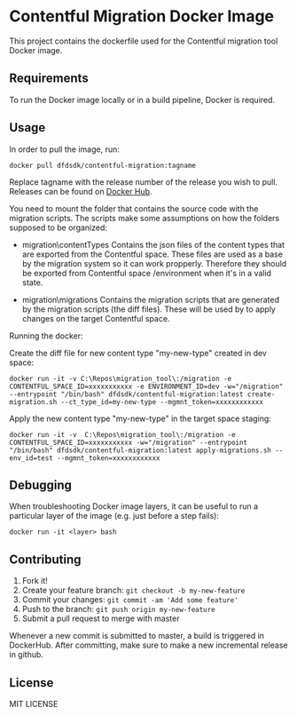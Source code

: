 # Contentful Migration Docker Image

This project contains the dockerfile used for the Contentful migration tool Docker image.

## Requirements

To run the Docker image locally or in a build pipeline, Docker is required.

## Usage

In order to pull the image, run:

```
docker pull dfdsdk/contentful-migration:tagname
```
Replace tagname with the release number of the release you wish to pull.
Releases can be found on [Docker Hub](https://hub.docker.com/r/dfdsdk/contentful-migration/tags).


You need to mount the folder that contains the source code with the migration scripts. 
The scripts make some assumptions on how the folders supposed to be organized:

* migration\contentTypes 
Contains the json files of the content types that are exported from the Contentful space. These files are used as a base by the migration system so it can work propperly. Therefore they should be exported from Contentful space /environment when it's in a valid state.

* migration\migrations
Contains the migration scripts that are generated by the migration scripts (the diff files). These will be used by to apply changes on the target Contentful space.

Running the docker:

Create the diff file for new content type "my-new-type" created in dev space:
```
docker run -it -v C:\Repos\migration_tool\:/migration -e CONTENTFUL_SPACE_ID=xxxxxxxxxxx -e ENVIRONMENT_ID=dev -w="/migration" --entrypoint "/bin/bash" dfdsdk/contentful-migration:latest create-migration.sh --ct_type_id=my-new-type --mgmnt_token=xxxxxxxxxxxx
```

Apply the new content type "my-new-type" in the target space staging:
```
docker run -it -v  C:\Repos\migration_tool\:/migration -e CONTENTFUL_SPACE_ID=xxxxxxxxxxx -w="/migration" --entrypoint "/bin/bash" dfdsdk/contentful-migration:latest apply-migrations.sh --env_id=test --mgmnt_token=xxxxxxxxxxxx
```
## Debugging

When troubleshooting Docker image layers, it can be useful to run a particular layer of the image (e.g. just before a step fails):

```console
docker run -it <layer> bash
```

## Contributing

1. Fork it!
2. Create your feature branch: `git checkout -b my-new-feature`
3. Commit your changes: `git commit -am 'Add some feature'`
4. Push to the branch: `git push origin my-new-feature`
5. Submit a pull request to merge with master

Whenever a new commit is submitted to master, a build is triggered in DockerHub.
After committing, make sure to make a new incremental release in github.

## License

MIT LICENSE
